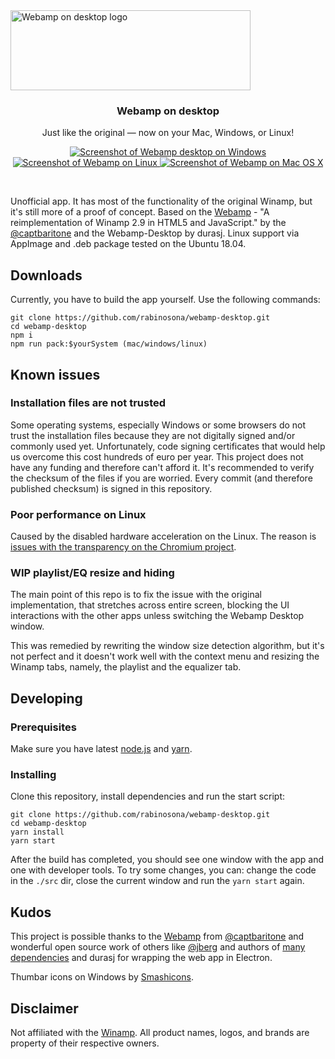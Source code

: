 <a href="https://desktop.webamp.org/">
  <img src="./res/logo.svg" alt="Webamp on desktop logo" width="384" height="128">
</a>

<div align="center">
  <h3>Webamp on desktop</h3>
  <p>Just like the original — now on your Mac, Windows, or Linux!</p>

  <p>
    <a href="https://desktop.webamp.org/">
      <img src="./res/screen-win.gif" alt="Screenshot of Webamp desktop on Windows">
    </a>
    <a href="https://desktop.webamp.org/">
      <img src="./res/screen-linux.png" alt="Screenshot of Webamp on Linux">
    </a>
    <a href="https://desktop.webamp.org/">
      <img src="./res/screen-mac.png" alt="Screenshot of Webamp on Mac OS X">
    </a>
  </p>
</div>


<br>

Unofficial app. It has most of the functionality of the original Winamp, but it's still more of a proof of concept. Based on the [Webamp](https://github.com/captbaritone/webamp) - "A reimplementation of Winamp 2.9 in HTML5 and JavaScript." by the [@captbaritone](https://github.com/captbaritone) and the Webamp-Desktop by durasj. Linux support via AppImage and .deb package tested on the Ubuntu 18.04.

## Downloads

Currently, you have to build the app yourself. Use the following commands:

```
git clone https://github.com/rabinosona/webamp-desktop.git
cd webamp-desktop
npm i
npm run pack:$yourSystem (mac/windows/linux)
```

## Known issues

### Installation files are not trusted

Some operating systems, especially Windows or some browsers do not trust the installation files because they are not digitally signed and/or commonly used yet. Unfortunately, code signing certificates that would help us overcome this cost hundreds of euro per year. This project does not have any funding and therefore can't afford it. It's recommended to verify the checksum of the files if you are worried. Every commit (and therefore published checksum) is signed in this repository.

### Poor performance on Linux

Caused by the disabled hardware acceleration on the Linux. The reason is [issues with the transparency on the Chromium project](https://bugs.chromium.org/p/chromium/issues/detail?id=854601#c7).

### WIP playlist/EQ resize and hiding

The main point of this repo is to fix the issue with the original implementation, that stretches across entire screen, blocking the UI interactions with the other apps unless switching the Webamp Desktop window.

This was remedied by rewriting the window size detection algorithm, but it's not perfect and it doesn't work well with the context menu and resizing the Winamp tabs, namely, the playlist and the equalizer tab.

## Developing

### Prerequisites

Make sure you have latest [node.js](https://nodejs.org/en/) and [yarn](https://yarnpkg.com/lang/en/).

### Installing

Clone this repository, install dependencies and run the start script:

```
git clone https://github.com/rabinosona/webamp-desktop.git
cd webamp-desktop
yarn install
yarn start
```

After the build has completed, you should see one window with the app and one with developer tools. To try some changes, you can: change the code in the `./src` dir, close the current window and run the `yarn start` again.

## Kudos

This project is possible thanks to the [Webamp](https://github.com/captbaritone/webamp) from [@captbaritone](https://github.com/captbaritone) and wonderful open source work of others like [@jberg](https://github.com/jberg) and authors of [many dependencies](https://github.com/durasj/webamp-desktop/blob/master/package.json) and durasj for wrapping the web app in Electron.

Thumbar icons on Windows by [Smashicons](https://smashicons.com).

## Disclaimer

Not affiliated with the [Winamp](http://www.winamp.com/). All product names, logos, and brands are property of their respective owners.
